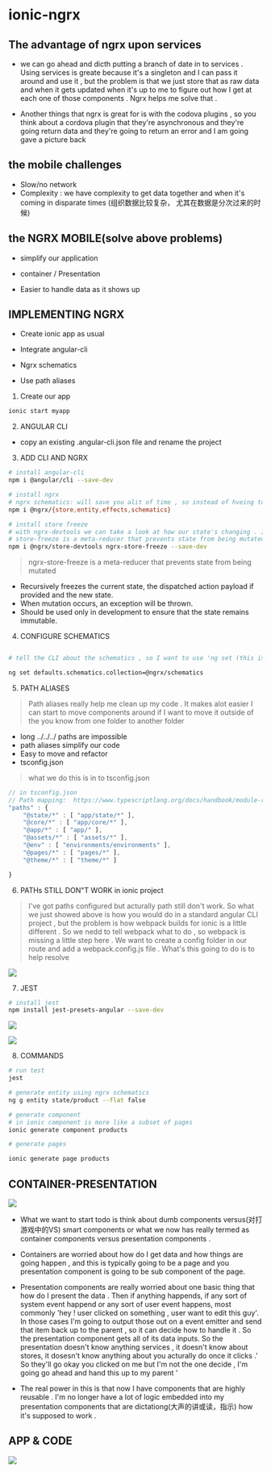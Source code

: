 # ionic-ngrx


## The advantage of ngrx upon services

* we can go ahead and dicth putting a branch of date in to services . Using services is greate because it's a singleton and I can pass it around and use it , but the problem is that we just store that as raw data and when it gets updated when it's up to me to figure out how I get at each one of those components . Ngrx helps me solve that . 

* Another things that ngrx is great for is with the codova plugins , so you think about a cordova plugin that they're asynchronous and they're going return data and they're going to return an error and I  am going gave a picture back 

## the mobile challenges

* Slow/no network
* Complexity : we have complexity to get data together and when it's coming  in disparate times (组织数据比较复杂， 尤其在数据是分次过来的时候)

## the NGRX MOBILE(solve above problems)

* simplify our application

* container / Presentation 

* Easier to handle data as it shows up

## IMPLEMENTING NGRX

* Create ionic app as usual

* Integrate angular-cli

* Ngrx schematics

* Use path aliases

1. Create our app


```bash
ionic start myapp

```

2. ANGULAR CLI

* copy an existing .angular-cli.json file and rename the project

3. ADD CLI AND NGRX

```bash
# install angular-cli
npm i @angular/cli --save-dev

# install ngrx
# ngrx schematics: will save you alit of time , so instead of hveing to generate out model, actions, reducer, effects yourself, it's going to give you a baseline to work with  
npm i @ngrx/{store,entity,effects,schematics}

# install store freeze
# with ngrx-devtools we can take a look at how our state's changing . If we're doing ngrx, it's a really a mandate(正式命令) you should have the dev tools and you need to see how your state changing and you need to make sure you states not getting mutated (突变)
# store-freeze is a meta-reducer that prevents state from being mutated, it'll make sure that it you do mutate it , instead of it just kind of silently failing on you it'll go ahead and throw an error and let you know that you mutated state and you need to probably fix you reducer 
npm i @ngrx/store-devtools ngrx-store-freeze --save-dev

```

> ngrx-store-freeze is a meta-reducer that prevents state from being mutated

* Recursively freezes the current state, the dispatched action payload if provided and the new state.
* When mutation occurs, an exception will be thrown.
* Should be used only in development to ensure that the state remains immutable.


4. CONFIGURE SCHEMATICS

```bash

# tell the CLI about the schematics , so I want to use 'ng set (this is part of the CLI, and this alows me to change one of the settings)' to change my defaults for the setting . we want to change my defaults for the schematics collection to point to ngrx schematics . So that'll support angular schematics plus it'll support our ngrx schematics   

ng set defaults.schematics.collection=@ngrx/schematics

```

5. PATH ALIASES

> Path aliases really help me clean up my code . It makes alot easier I can start to move components around if I want to move it outside of the you know from one folder to another folder 

* long ../../../ paths are impossible
* path aliases simplify our code
* Easy to move and refactor
* tsconfig.json

> what we do this is in to tsconfig.json 

```js
// in tsconfig.json
// Path mapping:  https://www.typescriptlang.org/docs/handbook/module-resolution.html 
"paths" : {
    "@state/*" : [ "app/state/*" ],
    "@core/*" : [ "app/core/*" ],
    "@app/*" : [ "app/" ],
    "@assets/*" : [ "assets/*" ],
    "@env" : [ "environments/environments" ],
    "@pages/*" : [ "pages/*" ],
    "@theme/*" : [ "theme/*" ]

}

```

6. PATHs STILL DON"T WORK in ionic project

> I've got paths configured but acturally path still don't work. So what we just showed above is how you would do in a standard angular CLI project , but the problem is how webpack builds for ionic is a little different . So we nedd to tell webpack what to do , so webpack is missing a little step here . We want to create a config folder in our route and add a webpack.config.js file . What's this going to do is to help resolve 

![](./z-images/webpack-configure.jpg)


7. JEST

```bash
# install jest
npm install jest-presets-angular --save-dev

```

![](./z-images/jest-configure.jpg)

![](./z-images/jest-setup.jpg)

8. COMMANDS

```bash
# run test
jest

# generate entity using ngrx schematics
ng g entity state/product --flat false

# generate component 
# in ionic component is more like a subset of pages 
ionic generate component products

# generate pages

ionic generate page products

```

## CONTAINER-PRESENTATION

![](./z-images/container-presentation.jpg)

* What we want to start todo is think about dumb components versus(对打游戏中的VS) smart components or what we now has really termed as container components versus presentation components . 

* Containers are worried about how do I get data and how things are going happen , and this is typically going to be a page and  you presentation component is going to be sub component of the page. 

* Presentation components are really worried about one basic thing that how do I present the data . Then if anything happends, if any sort of system event happend or any sort of user event happens, most commonly 'hey ! user clicked on something , user want to edit this guy'. In those cases I'm going to output those out on a event emitter and send that item back up to the parent , so it can decide how to handle it . So the presentation component gets all of its data inputs.  So the presentation doesn't know anything services , it doesn't know about stores, it dosesn't know anything about you acturally do once it clicks .' So they'll go okay you clicked on me but I'm not the one decide , I'm going go ahead and hand this up to my parent '

* The real power in this is that now I have components that are highly reusable . I'm no longer have a lot of logic embedded into my presentation components that are dictationg(大声的讲或读，指示) how it's supposed to work .


## APP & CODE

![]( ./z-images/app&code.jpg)


